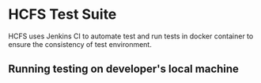 HCFS Test Suite
===============================

HCFS uses Jenkins CI to automate test and run tests in docker container to ensure the consistency of test environment.

Running testing on developer's local machine
-----------
